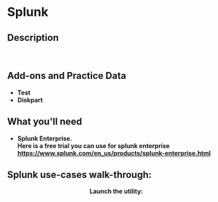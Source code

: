 # Splunk
<h2>Description</h2>

<br />


<h2>Add-ons and Practice Data</h2>

- <b>Test</b> 
- <b>Diskpart</b>

<h2>What you'll need </h2>

- <b>Splunk Enterprise.
<br/>Here is a free trial you can use for splunk enterprise https://www.splunk.com/en_us/products/splunk-enterprise.html

<h2>Splunk use-cases walk-through:</h2>

<p align="center">
Launch the utility: <br/>

</p>
